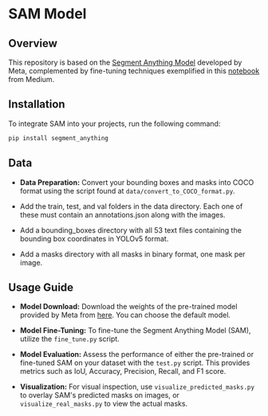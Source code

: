 # SAM Model

## Overview

This repository is based on the [Segment Anything Model](https://segment-anything.com/) developed by Meta, complemented by fine-tuning techniques exemplified in this [notebook](https://colab.research.google.com/drive/1Jb422MehJ6TYUCfcy6yxuSOJkSGAfJXj#scrollTo=5GhzOeOFbCQa) from Medium.

## Installation

To integrate SAM into your projects, run the following command:

```bash
pip install segment_anything
```

## Data

- **Data Preparation:** Convert your bounding boxes and masks into COCO format using the script found at `data/convert_to_COCO_format.py`.
  
- Add the train, test, and val folders in the data directory. Each one of these must contain an annotations.json along with the images.
- Add a bounding_boxes directory with all 53 text files containing the bounding box coordinates in YOLOv5 format.
- Add a masks directory with all masks in binary format, one mask per image.


## Usage Guide

- **Model Download:** Download the weights of the pre-trained model provided by Meta from [here](https://github.com/facebookresearch/segment-anything/tree/main#model-checkpoints). You can choose the default model.
  
- **Model Fine-Tuning:** To fine-tune the Segment Anything Model (SAM), utilize the `fine_tune.py` script.

- **Model Evaluation:** Assess the performance of either the pre-trained or fine-tuned SAM on your dataset with the `test.py` script. This provides metrics such as IoU, Accuracy, Precision, Recall, and F1 score.

- **Visualization:** For visual inspection, use `visualize_predicted_masks.py` to overlay SAM's predicted masks on images, or `visualize_real_masks.py` to view the actual masks. 


